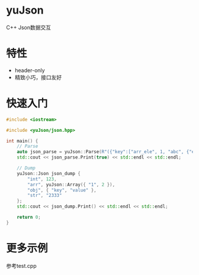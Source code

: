# yuJson
C++ Json数据交互

# 特性
- header-only
- 精致小巧，接口友好

# 快速入门
``` C++
#include <iostream>

#include <yuJson/json.hpp>

int main() {
	// Parse
	auto json_parse = yuJson::Parse(R"({"key":["arr_ele", 1, "abc", {"efg":"string", "emmm":true}]})");
	std::cout << json_parse.Print(true) << std::endl << std::endl;

	// Dump
	yuJson::Json json_dump { 
		"int", 123, 
		"arr", yuJson::Array({ "1", 2 }),
		"obj", { "key", "value" },
		"str", "2333" 
	};
	std::cout << json_dump.Print() << std::endl << std::endl;

	return 0;
}
```

# 更多示例
参考test.cpp